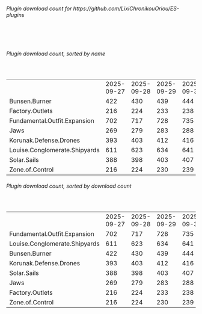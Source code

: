 <h6>Plugin download count for https://github.com/LixiChronikouOriou/ES-plugins</h6><br>
<br>
<h6>Plugin download count, sorted by name</h6><sub><sup><br>
<table>
	<tr>
		<td></td>
		<td>2025-09-27</td>
		<td>2025-09-28</td>
		<td>2025-09-29</td>
		<td>2025-09-30</td>
		<td>2025-10-01</td>
		<td>2025-10-02</td>
		<td>2025-10-03</td>
		<td>today +</td>
	</tr>
	<tr>
		<td>Bunsen.Burner</td>
		<td>422</td>
		<td>430</td>
		<td>439</td>
		<td>444</td>
		<td>453</td>
		<td>459</td>
		<td>462</td>
		<td>+ 3</td>
	</tr>
	<tr>
		<td>Factory.Outlets</td>
		<td>216</td>
		<td>224</td>
		<td>233</td>
		<td>238</td>
		<td>248</td>
		<td>258</td>
		<td>263</td>
		<td>+ 5</td>
	</tr>
	<tr>
		<td>Fundamental.Outfit.Expansion</td>
		<td>702</td>
		<td>717</td>
		<td>728</td>
		<td>735</td>
		<td>746</td>
		<td>759</td>
		<td>764</td>
		<td>+ 5</td>
	</tr>
	<tr>
		<td>Jaws</td>
		<td>269</td>
		<td>279</td>
		<td>283</td>
		<td>288</td>
		<td>299</td>
		<td>309</td>
		<td>314</td>
		<td>+ 5</td>
	</tr>
	<tr>
		<td>Korunak.Defense.Drones</td>
		<td>393</td>
		<td>403</td>
		<td>412</td>
		<td>416</td>
		<td>423</td>
		<td>429</td>
		<td>432</td>
		<td>+ 3</td>
	</tr>
	<tr>
		<td>Louise.Conglomerate.Shipyards</td>
		<td>611</td>
		<td>623</td>
		<td>634</td>
		<td>641</td>
		<td>648</td>
		<td>657</td>
		<td>660</td>
		<td>+ 3</td>
	</tr>
	<tr>
		<td>Solar.Sails</td>
		<td>388</td>
		<td>398</td>
		<td>403</td>
		<td>407</td>
		<td>414</td>
		<td>421</td>
		<td>424</td>
		<td>+ 3</td>
	</tr>
	<tr>
		<td>Zone.of.Control</td>
		<td>216</td>
		<td>224</td>
		<td>230</td>
		<td>239</td>
		<td>248</td>
		<td>256</td>
		<td>259</td>
		<td>+ 3</td>
	</tr>
</table>
</sub></sup>
<h6>Plugin download count, sorted by download count</h6><sub><sup><br>
<table>
	<tr>
		<td></td>
		<td>2025-09-27</td>
		<td>2025-09-28</td>
		<td>2025-09-29</td>
		<td>2025-09-30</td>
		<td>2025-10-01</td>
		<td>2025-10-02</td>
		<td>2025-10-03</td>
		<td>today +</td>
	</tr>
	<tr>
		<td>Fundamental.Outfit.Expansion</td>
		<td>702</td>
		<td>717</td>
		<td>728</td>
		<td>735</td>
		<td>746</td>
		<td>759</td>
		<td>764</td>
		<td>+ 5</td>
	</tr>
	<tr>
		<td>Louise.Conglomerate.Shipyards</td>
		<td>611</td>
		<td>623</td>
		<td>634</td>
		<td>641</td>
		<td>648</td>
		<td>657</td>
		<td>660</td>
		<td>+ 3</td>
	</tr>
	<tr>
		<td>Bunsen.Burner</td>
		<td>422</td>
		<td>430</td>
		<td>439</td>
		<td>444</td>
		<td>453</td>
		<td>459</td>
		<td>462</td>
		<td>+ 3</td>
	</tr>
	<tr>
		<td>Korunak.Defense.Drones</td>
		<td>393</td>
		<td>403</td>
		<td>412</td>
		<td>416</td>
		<td>423</td>
		<td>429</td>
		<td>432</td>
		<td>+ 3</td>
	</tr>
	<tr>
		<td>Solar.Sails</td>
		<td>388</td>
		<td>398</td>
		<td>403</td>
		<td>407</td>
		<td>414</td>
		<td>421</td>
		<td>424</td>
		<td>+ 3</td>
	</tr>
	<tr>
		<td>Jaws</td>
		<td>269</td>
		<td>279</td>
		<td>283</td>
		<td>288</td>
		<td>299</td>
		<td>309</td>
		<td>314</td>
		<td>+ 5</td>
	</tr>
	<tr>
		<td>Factory.Outlets</td>
		<td>216</td>
		<td>224</td>
		<td>233</td>
		<td>238</td>
		<td>248</td>
		<td>258</td>
		<td>263</td>
		<td>+ 5</td>
	</tr>
	<tr>
		<td>Zone.of.Control</td>
		<td>216</td>
		<td>224</td>
		<td>230</td>
		<td>239</td>
		<td>248</td>
		<td>256</td>
		<td>259</td>
		<td>+ 3</td>
	</tr>
</table>
</sub></sup>
